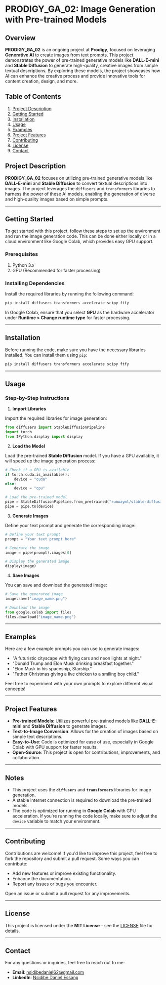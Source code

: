 # PRODIGY_GA_02: Image Generation with Pre-trained Models

## Overview

**PRODIGY_GA_02** is an ongoing project at **Prodigy**, focused on leveraging **Generative AI** to create images from text prompts. This project demonstrates the power of pre-trained generative models like **DALL-E-mini** and **Stable Diffusion** to generate high-quality, creative images from simple textual descriptions. By exploring these models, the project showcases how AI can enhance the creative process and provide innovative tools for content creation, design, and more.

## Table of Contents

1. [Project Description](#project-description)
2. [Getting Started](#getting-started)
3. [Installation](#installation)
4. [Usage](#usage)
5. [Examples](#examples)
6. [Project Features](#project-features)
7. [Contributing](#contributing)
8. [License](#license)
9. [Contact](#contact)

## Project Description

**PRODIGY_GA_02** focuses on utilizing pre-trained generative models like **DALL-E-mini** and **Stable Diffusion** to convert textual descriptions into images. The project leverages the `diffusers` and `transformers` libraries to harness the power of these AI models, enabling the generation of diverse and high-quality images based on simple prompts.

---

## Getting Started

To get started with this project, follow these steps to set up the environment and run the image generation code. This can be done either locally or in a cloud environment like Google Colab, which provides easy GPU support.

### Prerequisites

1. Python 3.x
2. GPU (Recommended for faster processing)

### Installing Dependencies

Install the required libraries by running the following command:

```bash
pip install diffusers transformers accelerate scipy ftfy
```

In Google Colab, ensure that you select **GPU** as the hardware accelerator under **Runtime > Change runtime type** for faster processing.

---

## Installation

Before running the code, make sure you have the necessary libraries installed. You can install them using `pip`:

```bash
pip install diffusers transformers accelerate scipy ftfy
```

---

## Usage

### Step-by-Step Instructions

1. **Import Libraries**

Import the required libraries for image generation:

```python
from diffusers import StableDiffusionPipeline
import torch
from IPython.display import display
```

2. **Load the Model**

Load the pre-trained **Stable Diffusion** model. If you have a GPU available, it will speed up the image generation process:

```python
# Check if a GPU is available
if torch.cuda.is_available():
    device = "cuda"
else:
    device = "cpu"

# Load the pre-trained model
pipe = StableDiffusionPipeline.from_pretrained("runwayml/stable-diffusion-v1-5")
pipe = pipe.to(device)
```

3. **Generate Images**

Define your text prompt and generate the corresponding image:

```python
# Define your text prompt
prompt = "Your text prompt here"

# Generate the image
image = pipe(prompt).images[0]

# Display the generated image
display(image)
```

4. **Save Images**

You can save and download the generated image:

```python
# Save the generated image
image.save("image_name.png")

# Download the image
from google.colab import files
files.download("image_name.png")
```

---

## Examples

Here are a few example prompts you can use to generate images:

- "A futuristic cityscape with flying cars and neon lights at night."
- "Donald Trump and Elon Musk drinking breakfast together."
- "Elon Musk in his spaceship, Starship."
- "Father Christmas giving a live chicken to a smiling boy child."

Feel free to experiment with your own prompts to explore different visual concepts!

---

## Project Features

- **Pre-trained Models**: Utilizes powerful pre-trained models like **DALL-E-mini** and **Stable Diffusion** to generate images.
- **Text-to-Image Conversion**: Allows for the creation of images based on simple text descriptions.
- **Easy-to-Use**: Code is optimized for ease of use, especially in Google Colab with GPU support for faster results.
- **Open-Source**: This project is open for contributions, improvements, and collaboration.

---

## Notes

- This project uses the **`diffusers`** and **`transformers`** libraries for image generation.
- A stable internet connection is required to download the pre-trained models.
- The code is optimized for running in **Google Colab** with GPU acceleration. If you're running the code locally, make sure to adjust the `device` variable to match your environment.

---

## Contributing

Contributions are welcome! If you'd like to improve this project, feel free to fork the repository and submit a pull request. Some ways you can contribute:

- Add new features or improve existing functionality.
- Enhance the documentation.
- Report any issues or bugs you encounter.

Open an issue or submit a pull request for any improvements.

---

## License

This project is licensed under the **MIT License** - see the [LICENSE](LICENSE) file for details.

---

## Contact

For any questions or inquiries, feel free to reach out to me:

- **Email**: [nsidibedaniel62@gmail.com](mailto:nsidibedaniel62@gmail.com)
- **LinkedIn**: [Nsidibe Daniel Essang](https://www.linkedin.com/in/nsidibe-essang-142778204/)

